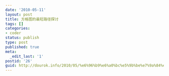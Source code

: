 ```yaml
---
date: '2010-05-11'
layout: post
title: 方格图的最短路径探讨
tags: []
categories:
- coder
status: publish
type: post
published: true
meta:
  _edit_last: '1'
postid: '26'
guid: http://dourok.info/2010/05/%e6%96%b9%e6%a0%bc%e5%9b%be%e7%9a%84%e6%9c%80%e7%9f%ad%e8%b7%af%e5%be%84%e6%8e%a2%e8%ae%a8-2/
---
```


